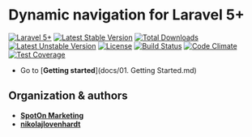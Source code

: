 # Dynamic navigation for Laravel 5+

[![Laravel 5+](https://img.shields.io/badge/Laravel-5+-orange.svg?style=flat-square)](http://laravel.com) [![Latest Stable Version](https://poser.pugx.org/SpotOnMarketing/sl-navigation/v/stable)](https://packagist.org/packages/SpotOnMarketing/sl-navigation) [![Total Downloads](https://poser.pugx.org/SpotOnMarketing/sl-navigation/downloads)](https://packagist.org/packages/SpotOnMarketing/sl-navigation) [![Latest Unstable Version](https://poser.pugx.org/SpotOnMarketing/sl-navigation/v/unstable)](https://packagist.org/packages/SpotOnMarketing/sl-navigation) [![License](https://poser.pugx.org/SpotOnMarketing/sl-navigation/license)](https://packagist.org/packages/SpotOnMarketing/sl-navigation) [![Build Status](https://travis-ci.org/SpotOnMarketing/sl-navigation.svg?branch=master)](https://travis-ci.org/SpotOnMarketing/sl-navigation) [![Code Climate](https://codeclimate.com/github/SpotOnMarketing/sl-navigation/badges/gpa.svg)](https://codeclimate.com/github/SpotOnMarketing/sl-navigation) [![Test Coverage](https://codeclimate.com/github/SpotOnMarketing/sl-navigation/badges/coverage.svg)](https://codeclimate.com/github/SpotOnMarketing/sl-navigation/coverage)

* Go to [**Getting started**](docs/01. Getting Started.md)

## Organization & authors
* [**SpotOn Marketing**](https://github.com/spoton-marketing)
* [**nikolajlovenhardt**](https://github.com/nikolajlovenhardt)
